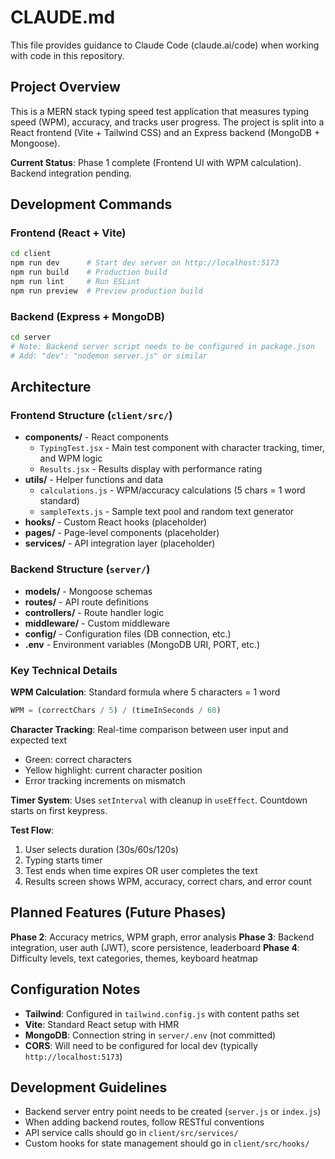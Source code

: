 # CLAUDE.md

This file provides guidance to Claude Code (claude.ai/code) when working with code in this repository.

## Project Overview

This is a MERN stack typing speed test application that measures typing speed (WPM), accuracy, and tracks user progress. The project is split into a React frontend (Vite + Tailwind CSS) and an Express backend (MongoDB + Mongoose).

**Current Status**: Phase 1 complete (Frontend UI with WPM calculation). Backend integration pending.

## Development Commands

### Frontend (React + Vite)
```bash
cd client
npm run dev      # Start dev server on http://localhost:5173
npm run build    # Production build
npm run lint     # Run ESLint
npm run preview  # Preview production build
```

### Backend (Express + MongoDB)
```bash
cd server
# Note: Backend server script needs to be configured in package.json
# Add: "dev": "nodemon server.js" or similar
```

## Architecture

### Frontend Structure (`client/src/`)
- **components/** - React components
  - `TypingTest.jsx` - Main test component with character tracking, timer, and WPM logic
  - `Results.jsx` - Results display with performance rating
- **utils/** - Helper functions and data
  - `calculations.js` - WPM/accuracy calculations (5 chars = 1 word standard)
  - `sampleTexts.js` - Sample text pool and random text generator
- **hooks/** - Custom React hooks (placeholder)
- **pages/** - Page-level components (placeholder)
- **services/** - API integration layer (placeholder)

### Backend Structure (`server/`)
- **models/** - Mongoose schemas
- **routes/** - API route definitions
- **controllers/** - Route handler logic
- **middleware/** - Custom middleware
- **config/** - Configuration files (DB connection, etc.)
- **.env** - Environment variables (MongoDB URI, PORT, etc.)

### Key Technical Details

**WPM Calculation**: Standard formula where 5 characters = 1 word
```javascript
WPM = (correctChars / 5) / (timeInSeconds / 60)
```

**Character Tracking**: Real-time comparison between user input and expected text
- Green: correct characters
- Yellow highlight: current character position
- Error tracking increments on mismatch

**Timer System**: Uses `setInterval` with cleanup in `useEffect`. Countdown starts on first keypress.

**Test Flow**:
1. User selects duration (30s/60s/120s)
2. Typing starts timer
3. Test ends when time expires OR user completes the text
4. Results screen shows WPM, accuracy, correct chars, and error count

## Planned Features (Future Phases)

**Phase 2**: Accuracy metrics, WPM graph, error analysis
**Phase 3**: Backend integration, user auth (JWT), score persistence, leaderboard
**Phase 4**: Difficulty levels, text categories, themes, keyboard heatmap

## Configuration Notes

- **Tailwind**: Configured in `tailwind.config.js` with content paths set
- **Vite**: Standard React setup with HMR
- **MongoDB**: Connection string in `server/.env` (not committed)
- **CORS**: Will need to be configured for local dev (typically `http://localhost:5173`)

## Development Guidelines

- Backend server entry point needs to be created (`server.js` or `index.js`)
- When adding backend routes, follow RESTful conventions
- API service calls should go in `client/src/services/`
- Custom hooks for state management should go in `client/src/hooks/`
